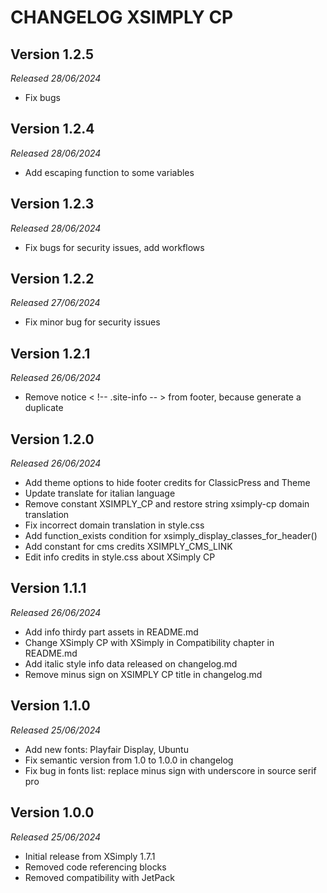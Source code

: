 # CHANGELOG XSIMPLY CP

## Version 1.2.5
*Released 28/06/2024*
- Fix bugs

## Version 1.2.4
*Released 28/06/2024*
- Add escaping function to some variables

## Version 1.2.3
*Released 28/06/2024*
- Fix bugs for security issues, add workflows

## Version 1.2.2
*Released 27/06/2024*
- Fix minor bug for security issues

## Version 1.2.1
*Released 26/06/2024*
- Remove notice < !-- .site-info -- > from footer, because generate a duplicate

## Version 1.2.0
*Released 26/06/2024*
- Add theme options to hide footer credits for ClassicPress and Theme
- Update translate for italian language
- Remove constant XSIMPLY_CP and restore string xsimply-cp domain translation
- Fix incorrect domain translation in style.css
- Add function_exists condition for xsimply_display_classes_for_header()
- Add constant for cms credits XSIMPLY_CMS_LINK
- Edit info credits in style.css about XSimply CP

## Version 1.1.1
*Released 26/06/2024*
- Add info thirdy part assets in README.md
- Change XSimply CP with XSimply in Compatibility chapter in README.md
- Add italic style info data released on changelog.md
- Remove minus sign on XSIMPLY CP title in changelog.md

## Version 1.1.0
*Released 25/06/2024*
- Add new fonts: Playfair Display, Ubuntu
- Fix semantic version from 1.0 to 1.0.0 in changelog
- Fix bug in fonts list: replace minus sign with underscore in source serif pro

## Version 1.0.0 
*Released 25/06/2024*
- Initial release from XSimply 1.7.1
- Removed code referencing blocks
- Removed compatibility with JetPack

